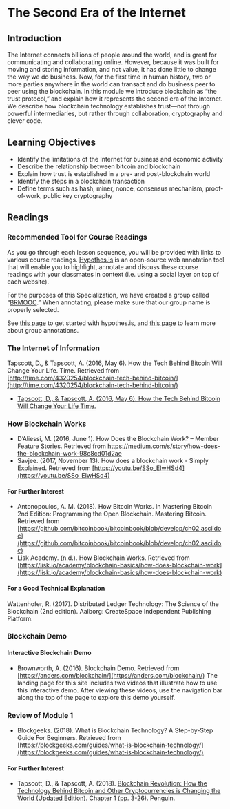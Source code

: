 # The Second Era of the Internet
## Introduction
The Internet connects billions of people around the world, and is great for communicating and collaborating online. However, because it was built for moving and storing information, and not value, it has done little to change the way we do business. Now, for the first time in human history, two or more parties anywhere in the world can transact and do business peer to peer using the blockchain. In this module we introduce blockchain as “the trust protocol,” and explain how it represents the second era of the Internet. We describe how blockchain technology establishes trust—not through powerful intermediaries, but rather through collaboration, cryptography and clever code.

## Learning Objectives
* Identify the limitations of the Internet for business and economic activity
* Describe the relationship between bitcoin and blockchain
* Explain how trust is established in a pre- and post-blockchain world
* Identify the steps in a blockchain transaction
* Define terms such as hash, miner, nonce, consensus mechanism, proof-of-work, public key cryptography

## Readings
### Recommended Tool for Course Readings
As you go through each lesson sequence, you will be provided with links to various course readings. [Hypothes.is](https://hypothes.is/) is an open-source web annotation tool that will enable you to highlight, annotate and discuss these course readings with your classmates in context (i.e. using a social layer on top of each website).

For the purposes of this Specialization, we have created a group called “[BRMOOC](https://hypothes.is/groups/xR76zqDE/brmooc).” When annotating, please make sure that our group name is properly selected.

See [this page](https://web.hypothes.is/help/quick-start-guide/) to get started with hypothes.is, and [this page](https://web.hypothes.is/help/annotating-with-groups/) to learn more about group annotations.

### The Internet of Information
Tapscott, D., & Tapscott, A. (2016, May 6). How the Tech Behind Bitcoin Will Change Your Life. Time. Retrieved from [http://time.com/4320254/blockchain-tech-behind-bitcoin/](http://time.com/4320254/blockchain-tech-behind-bitcoin/)
* [Tapscott, D., & Tapscott, A. (2016, May 6). How the Tech Behind Bitcoin Will Change Your Life Time.](./files/Tapscott_&_Tapscott_2016_How_the_Tech_Behind_Bitcoin_Will_Change_Your_Life_Time.pdf)

### How Blockchain Works
* D’Aliessi, M. (2016, June 1). How Does the Blockchain Work? – Member Feature Stories. Retrieved from [https://medium.com/s/story/how-does-the-blockchain-work-98c8cd01d2ae ](https://medium.com/s/story/how-does-the-blockchain-work-98c8cd01d2ae)
* Savjee. (2017, November 13). How does a blockchain work - Simply Explained. Retrieved from [https://youtu.be/SSo_EIwHSd4](https://youtu.be/SSo_EIwHSd4)

#### For Further Interest
* Antonopoulos, A. M. (2018). How Bitcoin Works. In Mastering Bitcoin 2nd Edition: Programming the Open Blockchain. Mastering Bitcoin. Retrieved from [https://github.com/bitcoinbook/bitcoinbook/blob/develop/ch02.asciidoc](https://github.com/bitcoinbook/bitcoinbook/blob/develop/ch02.asciidoc)
* Lisk Academy. (n.d.). How Blockchain Works. Retrieved from [https://lisk.io/academy/blockchain-basics/how-does-blockchain-work](https://lisk.io/academy/blockchain-basics/how-does-blockchain-work)

#### For a Good Technical Explanation
Wattenhofer, R. (2017). Distributed Ledger Technology: The Science of the Blockchain (2nd edition). Aalborg: CreateSpace Independent Publishing Platform.

### Blockchain Demo
#### Interactive Blockchain Demo
* Brownworth, A. (2016). Blockchain Demo. Retrieved from [https://anders.com/blockchain/](https://anders.com/blockchain/)
The landing page for this site includes two videos that illustrate how to use this interactive demo.  After viewing these videos, use the navigation bar along the top of the page to explore this demo yourself.

### Review of Module 1
* Blockgeeks. (2018). What is Blockchain Technology? A Step-by-Step Guide For Beginners. Retrieved from [https://blockgeeks.com/guides/what-is-blockchain-technology/](https://blockgeeks.com/guides/what-is-blockchain-technology/)

#### For Further Interest
* Tapscott, D., & Tapscott, A. (2018). [Blockchain Revolution: How the Technology Behind Bitcoin and Other Cryptocurrencies is Changing the World (Updated Edition)](https://www.blockchainresearchinstitute.org/thought-leadership/).  Chapter 1 (pp. 3-26). Penguin.   
